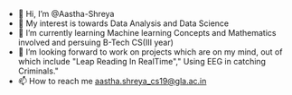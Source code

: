 - 👋 Hi, I’m @Aastha-Shreya
- 👀 My interest is towards Data Analysis and Data Science
- 🌱 I’m currently learning Machine learning Concepts and Mathematics involved and persuing B-Tech CS(III year)
- 💞️ I’m looking forward to work on projects which are on my mind, out of which include "Leap Reading In RealTime"," Using EEG in catching Criminals."
- 📫 How to reach me aastha.shreya_cs19@gla.ac.in

<!---
Aastha-Shreya/Aastha-Shreya is a ✨ special ✨ repository because its `README.md` (this file) appears on your GitHub profile.
You can click the Preview link to take a look at your changes.
--->
